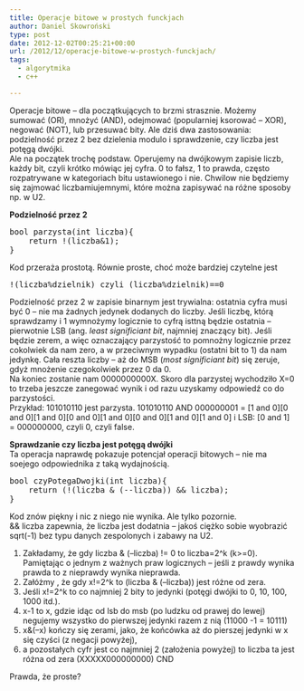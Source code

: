 ```yaml
---
title: Operacje bitowe w prostych funckjach
author: Daniel Skowroński
type: post
date: 2012-12-02T00:25:21+00:00
url: /2012/12/operacje-bitowe-w-prostych-funckjach/
tags:
  - algorytmika
  - c++

---
```

Operacje bitowe &#8211; dla początkujących to brzmi strasznie. Możemy sumować (OR), mnożyć (AND), odejmować (popularniej ksorować &#8211; XOR), negować (NOT), lub przesuwać bity. Ale dziś dwa zastosowania: podzielność przez 2 bez dzielenia modulo i sprawdzenie, czy liczba jest potęgą dwójki.  
Ale na początek trochę podstaw. Operujemy na dwójkowym zapisie liczb, każdy bit, czyli krótko mówiąc jej cyfra. 0 to fałsz, 1 to prawda, często rozpatrywane w kategoriach bitu ustawionego i nie. Chwilow nie będziemy się zajmować liczbamiujemnymi, które można zapisywać na różne sposoby np. w U2.

**Podzielność przez 2**

<pre class="EnlighterJSRAW cpp">bool parzysta(int liczba){
	return !(liczba&1);
}
</pre>

Kod przeraża prostotą. Równie proste, choć może bardziej czytelne jest

<pre class="EnlighterJSRAW cpp">!(liczba%dzielnik) czyli (liczba%dzielnik)==0</pre>

Podzielność przez 2 w zapisie binarnym jest trywialna: ostatnia cyfra musi być 0 &#8211; nie ma żadnych jedynek dodanych do liczby. Jeśli liczbę, którą sprawdzamy i 1 wymnożymy logicznie to cyfrą isttną będzie ostatnia &#8211; pierwotnie LSB (ang. _least significiant bit_, najmniej znaczący bit). Jeśli będzie zerem, a więc oznaczający parzystość to pomnożny logicznie przez cokolwiek da nam zero, a w przeciwnym wypadku (ostatni bit to 1) da nam jedynkę. Cała reszta liczby &#8211; aż do MSB (_most significiant bit_) się zeruje, gdyż mnożenie czegokolwiek przez 0 da 0.  
Na koniec zostanie nam 0000000000X. Skoro dla parzystej wychodziło X=0 to trzeba jeszcze zanegować wynik i od razu uzyskamy odpowiedź co do parzystości.  
Przykład: 101010110 jest parzysta. 101010110 AND 000000001 = \[1 and 0\]\[0 and 0\]\[1 and 0\]\[0 and 0\]\[1 and 0\]\[0 and 0\]\[1 and 0\]\[1 and 0\] i LSB: [0 and 1] = 000000000, czyli 0, czyli false.

**Sprawdzanie czy liczba jest potęgą dwójki**  
Ta operacja naprawdę pokazuje potencjał operacji bitowych &#8211; nie ma soejego odpowiednika z taką wydajnością.

<pre class="EnlighterJSRAW cpp">bool czyPotegaDwojki(int liczba){
	return (!(liczba & (--liczba)) && liczba);
}
</pre>

Kod znów piękny i nic z niego nie wynika. Ale tylko pozornie.  
&& liczba zapewnia, że liczba jest dodatnia &#8211; jakoś ciężko sobie wyobrazić sqrt(-1) bez typu danych zespolonych i zabawy na U2.

  1. Zakładamy, że gdy liczba & (&#8211;liczba) != 0 to liczba=2^k (k>=0). Pamiętając o jednym z ważnych praw logicznych &#8211; jeśli z prawdy wynika prawda to z nieprawdy wynika nieprawda.
  2. Załóżmy , że gdy x!=2^k to (liczba & (&#8211;liczba)) jest różne od zera. 
  3. Jeśli x!=2^k to co najmniej 2 bity to jedynki (potęgi dwójki to 0, 10, 100, 1000 itd.).
  4. x-1 to x, gdzie idąc od lsb do msb (po ludzku od prawej do lewej) negujemy wszystko do pierwszej jedynki razem z nią (11000 -1 = 10111)
  5. x&(&#8211;x) kończy się zerami, jako, że końcówka aż do pierszej jedynki w x się czyści (z negacji powyżej), 
  6. a pozostałych cyfr jest co najmniej 2 (założenia powyżej) to liczba ta jest różna od zera (XXXXX000000000) CND

Prawda, że proste?